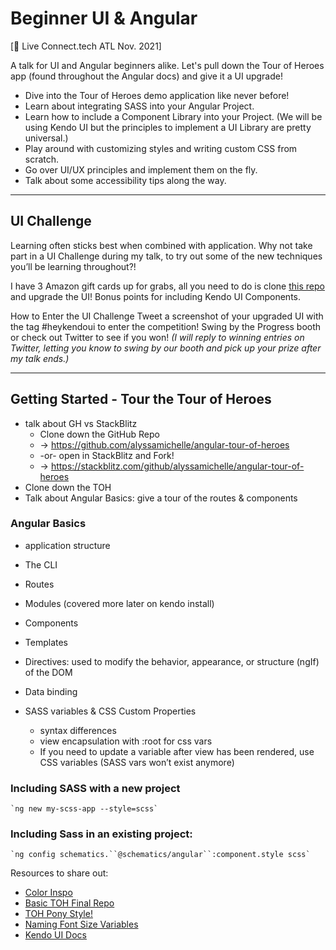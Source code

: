 # Beginner UI & Angular
[🎥 Live Connect.tech ATL Nov. 2021]

A talk for UI and Angular beginners alike. Let's pull down the Tour of Heroes app (found throughout the Angular docs) and give it a UI upgrade!
 

- Dive into the Tour of Heroes demo application like never before!
- Learn about integrating SASS into your Angular Project.
- Learn how to include a Component Library into your Project. (We will be using Kendo UI but the principles to implement a UI Library are pretty universal.)
- Play around with customizing styles and writing custom CSS from scratch.
- Go over UI/UX principles and implement them on the fly.
- Talk about some accessibility tips along the way.



----------
## UI Challenge

Learning often sticks best when combined with application. Why not take part in a UI Challenge during my talk, to try out some of the new techniques you’ll be learning throughout?!

I have 3 Amazon gift cards up for grabs, all you need to do is clone [this repo](https://github.com/alyssamichelle/angular-tour-of-heroes) and upgrade the UI! Bonus points for including Kendo UI Components. 

How to Enter the UI Challenge
Tweet a screenshot of your upgraded UI with the tag #heykendoui to enter the competition! Swing by the Progress booth or check out Twitter to see if you won! _(I will reply to winning entries on Twitter, letting you know to swing by our booth and pick up your prize after my talk ends.)_



----------

## Getting Started - Tour the Tour of Heroes

- talk about GH vs StackBlitz
    - Clone down the GitHub Repo
    - → https://github.com/alyssamichelle/angular-tour-of-heroes
    - -or- open in StackBlitz and Fork!
    - → https://stackblitz.com/github/alyssamichelle/angular-tour-of-heroes
- Clone down the TOH
- Talk about Angular Basics: give a tour of the routes & components

### Angular Basics

- application structure 
- The CLI
- Routes 
- Modules (covered more later on kendo install)
- Components
- Templates
- Directives: used to modify the behavior, appearance, or structure (ngIf) of the DOM
- Data binding



- SASS variables & CSS Custom Properties
    - syntax differences
    - view encapsulation with :root for css vars
    - If you need to update a variable after view has been rendered, use CSS variables (SASS vars won’t exist anymore)



### Including SASS with a new project
    `ng new my-scss-app --style=scss`
    
### Including Sass in an existing project:
    `ng config schematics.``@schematics/angular``:component.style scss`


Resources to share out:
- [Color Inspo](https://colorhunt.co/) 
- [Basic TOH Final Repo](https://github.com/alyssamichelle/angular-tour-of-heroes/tree/beginner-ui)
- [TOH Pony Style!](https://github.com/alyssamichelle/kui-tour-of-heroes-releases)
- [Naming Font Size Variables](https://css-tricks.com/the-dilemma-of-naming-font-size-variables)
- [Kendo UI Docs](https://www.telerik.com/kendo-angular-ui-develop/components/layout)

